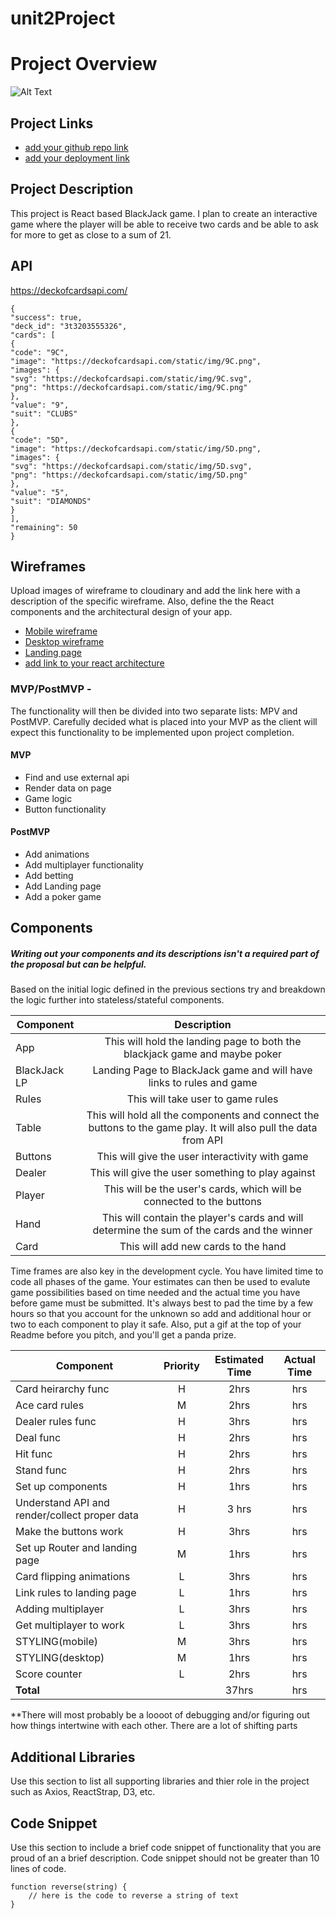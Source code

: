 # unit2Project

# Project Overview

![Alt Text]('https://media.giphy.com/media/3ov9jUCYetT3GVwcy4/giphy.gif')


## Project Links

- [add your github repo link]()
- [add your deployment link]()

## Project Description

This project is React based BlackJack game. I plan to create an interactive game where the player will be able to receive two cards and be able to ask for more to get as close to a sum of 21.

## API

https://deckofcardsapi.com/


```
{
"success": true,
"deck_id": "3t3203555326",
"cards": [
{
"code": "9C",
"image": "https://deckofcardsapi.com/static/img/9C.png",
"images": {
"svg": "https://deckofcardsapi.com/static/img/9C.svg",
"png": "https://deckofcardsapi.com/static/img/9C.png"
},
"value": "9",
"suit": "CLUBS"
},
{
"code": "5D",
"image": "https://deckofcardsapi.com/static/img/5D.png",
"images": {
"svg": "https://deckofcardsapi.com/static/img/5D.svg",
"png": "https://deckofcardsapi.com/static/img/5D.png"
},
"value": "5",
"suit": "DIAMONDS"
}
],
"remaining": 50
}
```


## Wireframes

Upload images of wireframe to cloudinary and add the link here with a description of the specific wireframe. Also, define the the React components and the architectural design of your app.

- [Mobile wireframe](https://res.cloudinary.com/dtsnkndle/image/upload/c_scale,w_641/v1601650684/Unit%202%20Project%20-%20BlackJack/BlackJackWF_ajz1px.jpg)
- [Desktop wireframe](https://res.cloudinary.com/dtsnkndle/image/upload/c_scale,h_600/a_270/v1601650681/Unit%202%20Project%20-%20BlackJack/BlackJackWF2_mwmhet.jpg)
- [Landing page](https://res.cloudinary.com/dtsnkndle/image/upload/c_scale,h_634/a_270/v1601915842/Unit%202%20Project%20-%20BlackJack/Proj2LP_ekr2lt.jpg)
- [add link to your react architecture](https://res.cloudinary.com/dtsnkndle/image/upload/c_scale,w_627/v1601915837/Unit%202%20Project%20-%20BlackJack/Proj2Arch_nyecqj.jpg)


### MVP/PostMVP -

The functionality will then be divided into two separate lists: MPV and PostMVP.  Carefully decided what is placed into your MVP as the client will expect this functionality to be implemented upon project completion.  

#### MVP
- Find and use external api 
- Render data on page 
- Game logic
- Button functionality

#### PostMVP 

- Add animations
- Add multiplayer functionality
- Add betting
- Add Landing page
- Add a poker game


## Components
##### Writing out your components and its descriptions isn't a required part of the proposal but can be helpful.

Based on the initial logic defined in the previous sections try and breakdown the logic further into stateless/stateful components. 

| Component | Description | 
| --- | :---: |  
| App | This will hold the landing page to both the blackjack game and maybe poker| 
| BlackJack LP | Landing Page to BlackJack game and will have links to rules and game|
| Rules | This will take user to game rules| 
| Table | This will hold all the components and connect the buttons to the game play. It will also pull the data from API | 
| Buttons | This will give the user interactivity with game | 
| Dealer | This will give the user something to play against | 
| Player | This will be the user's cards, which will be connected to the buttons | 
| Hand | This will contain the player's cards and will determine the sum of the cards and the winner | 
| Card | This will add new cards to the hand | 



Time frames are also key in the development cycle.  You have limited time to code all phases of the game.  Your estimates can then be used to evalute game possibilities based on time needed and the actual time you have before game must be submitted. It's always best to pad the time by a few hours so that you account for the unknown so add and additional hour or two to each component to play it safe. Also, put a gif at the top of your Readme before you pitch, and you'll get a panda prize.

| Component | Priority | Estimated Time | Actual Time |
| --- | :---: |  :---: | :---: |
| Card heirarchy func | H | 2hrs| hrs |
| Ace card rules | M | 2hrs| hrs |
| Dealer rules func | H | 3hrs| hrs |
| Deal func | H | 2hrs| hrs |
| Hit func | H | 2hrs| hrs |
| Stand func | H | 2hrs| hrs |
| Set up components | H | 1hrs| hrs |
| Understand API and render/collect proper data | H | 3 hrs| hrs |
| Make the buttons work | H | 3hrs| hrs |
| Set up Router and landing page | M | 1hrs| hrs |
| Card flipping animations | L | 3hrs| hrs |
| Link rules to landing page | L | 1hrs| hrs |
| Adding multiplayer | L | 3hrs| hrs |
| Get multiplayer to work | L | 3hrs| hrs |
| STYLING(mobile) | M | 3hrs| hrs |
| STYLING(desktop) | M | 1hrs| hrs |
| Score counter | L | 2hrs| hrs |
| **Total** |  | 37hrs| hrs |

**There will most probably be a loooot of debugging and/or figuring out how things intertwine with each other. There are a lot of shifting parts




## Additional Libraries
 Use this section to list all supporting libraries and thier role in the project such as Axios, ReactStrap, D3, etc. 

## Code Snippet

Use this section to include a brief code snippet of functionality that you are proud of an a brief description.  Code snippet should not be greater than 10 lines of code. 

```
function reverse(string) {
	// here is the code to reverse a string of text
}
```
